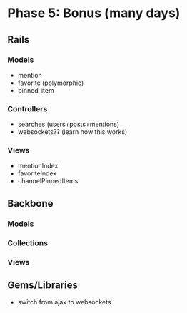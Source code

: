 # Phase 5: Bonus (many days)
## Rails
### Models
- mention
- favorite (polymorphic)
- pinned_item

### Controllers
- searches (users+posts+mentions)
- websockets?? (learn how this works)
### Views
- mentionIndex
- favoriteIndex
- channelPinnedItems
## Backbone
### Models
### Collections
### Views
## Gems/Libraries
- switch from ajax to websockets
